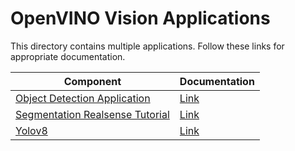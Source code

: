 # OpenVINO Vision Applications

This directory contains multiple applications. Follow these links for appropriate documentation.

| Component | Documentation |
| --------- | ------------- |
| [Object Detection Application](object_detection_tutorial) | [Link](https://docs.openedgeplatform.intel.com/edge-ai-suites/robotics-ai-suite/main/robotics/dev_guide/tutorials_amr/perception/openvino/object_detection_tutorial.html) |
| [Segmentation Realsense Tutorial](segmentation_realsense_tutorial) | [Link](https://docs.openedgeplatform.intel.com/edge-ai-suites/robotics-ai-suite/main/robotics/dev_guide/tutorials_amr/perception/openvino/segmentation_realsense_tutorial.html) |
| [Yolov8](yolov8) | [Link](https://docs.openedgeplatform.intel.com/edge-ai-suites/robotics-ai-suite/main/robotics/dev_guide/tutorials_amr/perception/openvino/yolov8_openvino_tutorial.html) |
